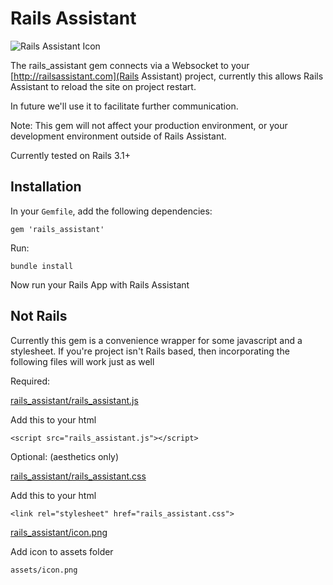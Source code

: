 # Rails Assistant

![Rails Assistant Icon](http://railsassistant.com/assets/IconMedium.png)

The rails_assistant gem connects via a Websocket to your [http://railsassistant.com](Rails Assistant) project, currently this allows Rails Assistant to reload the site on project restart.

In future we'll use it to facilitate further communication.

Note: This gem will not affect your production environment, or your development environment outside of Rails Assistant.

Currently tested on Rails 3.1+

## Installation
In your `Gemfile`, add the following dependencies:

    gem 'rails_assistant'

Run:

    bundle install

Now run your Rails App with Rails Assistant

## Not Rails
Currently this gem is a convenience wrapper for some javascript and a stylesheet. If you're project isn't Rails based, then incorporating the following files will work just as well

Required:

[rails_assistant/rails_assistant.js](https://github.com/NocturnalCode/rails_assistant/blob/master/app/assets/javascripts/rails_assistant/rails_assistant.js)
	
Add this to your html

	<script src="rails_assistant.js"></script> 

Optional: (aesthetics only)

[rails_assistant/rails_assistant.css](https://github.com/NocturnalCode/rails_assistant/blob/master/app/assets/stylesheets/rails_assistant/rails_assistant.css)

Add this to your html

	<link rel="stylesheet" href="rails_assistant.css">

[rails_assistant/icon.png](https://github.com/NocturnalCode/rails_assistant/blob/master/app/assets/images/rails_assistant/icon.png)

Add icon to assets folder 

	assets/icon.png
